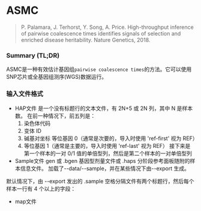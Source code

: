# ASMC

> P. Palamara, J. Terhorst, Y. Song, A. Price. High-throughput inference of pairwise coalescence times identifies signals of selection and enriched disease heritability. Nature Genetics, 2018.

### Summary (TL;DR)

ASMC是一种有效估计基因组`pairwise coalescence times`的方法。它可以使用SNP芯片或全基因组测序(WGS)数据运行。

### 输入文件格式

* HAP文件
  是一个没有标题行的文本文件，有 2N+5 或 2N 列，其中 N 是样本数。 在前一种情况下，前五列是：
  1. 染色体代码
  2. 变体 ID
  3. 碱基对坐标 等位基因 0（通常是次要的，导入时使用 'ref-first' 视为 REF）
  4. 等位基因 1（通常是主要的，导入时使用 'ref-last' 视为 REF）
     接下来是第一个样本的一对 0/1 值的单倍型列，然后是第二个样本的一对单倍型列
* Sample文件
  gen 或 .bgen 基因型剂量文件或 .haps 分阶段参考面板随附的样本信息文件。 加载了--data/--sample，并在某些情况下由--export 生成。

默认情况下，由 --export 发出的 .sample 空格分隔文件有两个标题行，然后每个样本一行有 4 个以上的字段：

* map文件
